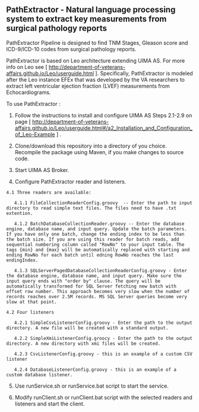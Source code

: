 ## PathExtractor - Natural language processing system to extract key measurements from surgical pathology reports


PathExtractor Pipeline is designed to find TNM Stages, Gleason score and ICD-9/ICD-10 codes from surgical pathology reports.

PathExtractor is based on Leo architecture extending UIMA AS.  For more info on Leo see [ http://department-of-veterans-affairs.github.io/Leo/userguide.html ]. Specifically, PathExtractor is modeled after the Leo instance EFEx that was developed by the VA researchers to extract left ventricular ejection fraction (LVEF) measurements from Echocardiograms. 

To use PathExtractor :

  1.  Follow the instructions to install and configure UIMA AS Steps 2.1-2.9 on page [ http://department-of-veterans-affairs.github.io/Leo/userguide.html#/a2_Installation_and_Configuration_of_Leo-Example ] . 
  
  2. Clone/download this repository into a directory of you choice. Recompile the package using Maven, if you make changes to source code.  
  
  3. Start UIMA AS Broker.
     
  4. Configure PathExtractor reader and listeners.
    
    4.1 Three readers are available:
     
       4.1.1 FileCollectionReaderConfig.groovy  -- Enter the path to input directory to read simple text files. The files need to have .txt extention. 
      
       4.1.2 BatchDatabaseCollectionReader.groovy -- Enter the database engine, database name, and input query. Update the batch parameters. If you have only one batch, change the ending index to be less than the batch size. If you are using this reader for batch reads, add sequential numbering column called "RowNo" to your input table. The tags {min} and {max} will be automatically replaced with starting and ending RowNo for each batch until edning RowNo reaches the last endingIndex.
       
       4.1.3 SQLServerPagedDatabaseCollectionReaderConfig.groovy - Enter the database engine, database name, and input query. Make sure the input query ends with "order by" clause. The query will be automatically transformed for SQL Server fetching new batch with offset row number. This approach becomes very slow when the number of records reaches over 2.5M records. MS SQL Server queries become very slow at that point.
      
    4.2 Four listeners
    
       4.2.1 SimpleCsvListenerConfig.groovy - Enter the path to the output directory. A new file will be created with a standard output.
      
       4.2.2 SimpleXmiListenerConfig.groocy - Enter the path to the output directory. A new directory with xmi files will be created.
      
       4.2.3 CsvListenerConfig.groovy - this is an example of a custom CSV listener
      
       4.2.4 DatabaseListenerConfig.groovy - this is an example of a custom database listener.
      
      
  5. Use runService.sh or runService.bat script to start the service.
  
  6. Modify runClient.sh or runClient.bat script with  the selected readers and listeners and start the client.
  
  
      
  
